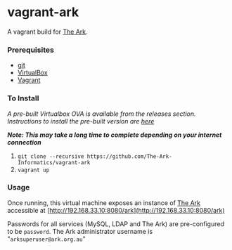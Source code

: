 vagrant-ark
===========

A vagrant build for [The Ark](https://github.com/The-Ark-Informatics/ark/).

### Prerequisites

- [git](https://git-scm.com/)
- [VirtualBox](https://www.virtualbox.org/)
- [Vagrant](https://www.vagrantup.com/)

### To Install
_A pre-built Virtualbox OVA is available from the releases section. Instructions to install the pre-built version are [here](#)_

**_Note: This may take a long time to complete depending on your internet connection_**

1. `git clone --recursive https://github.com/The-Ark-Informatics/vagrant-ark`
2. `vagrant up`

### Usage

Once running, this virtual machine exposes an instance of [The Ark](https://github.com/The-Ark-Informatics/ark) accessible at [http://192.168.33.10:8080/ark](http://192.168.33.10:8080/ark)

Passwords for all services (MySQL, LDAP and The Ark) are pre-configured to be `password`. The Ark administrator username is "`arksuperuser@ark.org.au`"


